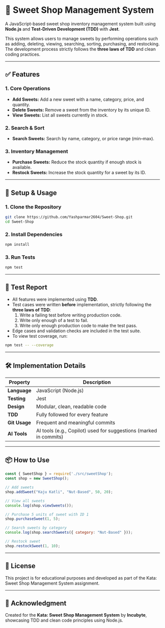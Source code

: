 # 🍬 Sweet Shop Management System

A JavaScript-based sweet shop inventory management system built using **Node.js** and **Test-Driven Development (TDD)** with **Jest**.

This system allows users to manage sweets by performing operations such as adding, deleting, viewing, searching, sorting, purchasing, and restocking. The development process strictly follows the **three laws of TDD** and clean coding practices.

---

## ✅ Features

### 1. Core Operations
- **Add Sweets:** Add a new sweet with a name, category, price, and quantity.
- **Delete Sweets:** Remove a sweet from the inventory by its unique ID.
- **View Sweets:** List all sweets currently in stock.

### 2. Search & Sort
- **Search Sweets:** Search by name, category, or price range (min–max).


### 3. Inventory Management
- **Purchase Sweets:** Reduce the stock quantity if enough stock is available.
- **Restock Sweets:** Increase the stock quantity for a sweet by its ID.

---

## 🚀 Setup & Usage

### 1. Clone the Repository
```bash
git clone https://github.com/Yashparmar2604/Sweet-Shop.git
cd Sweet-Shop
```

### 2. Install Dependencies
```bash
npm install
```

### 3. Run Tests
```bash
npm test
```

---

## 🧪 Test Report

- All features were implemented using **TDD**.
- Test cases were written **before** implementation, strictly following the **three laws of TDD**:
  1. Write a failing test before writing production code.
  2. Write only enough of a test to fail.
  3. Write only enough production code to make the test pass.
- Edge cases and validation checks are included in the test suite.
- To view test coverage, run:
```bash
npm test -- --coverage
```

---

## 🛠 Implementation Details

| Property       | Description                                  |
|----------------|----------------------------------------------|
| **Language**   | JavaScript (Node.js)                         |
| **Testing**    | Jest                                          |
| **Design**     | Modular, clean, readable code                |
| **TDD**        | Fully followed for every feature             |
| **Git Usage**  | Frequent and meaningful commits              |
| **AI Tools**   | AI tools (e.g., Copilot) used for suggestions (marked in commits) |

---

## 📦 How to Use

```js
const { SweetShop } = require('./src/sweetShop');
const shop = new SweetShop();

// Add sweets
shop.addSweet("Kaju Katli", "Nut-Based", 50, 20);

// View all sweets
console.log(shop.viewSweets());

// Purchase 5 units of sweet with ID 1
shop.purchaseSweet(1, 5);

// Search sweets by category
console.log(shop.searchSweets({ category: "Nut-Based" }));

// Restock sweet
shop.restockSweet(1, 10);
```

---



## 📘 License

This project is for educational purposes and developed as part of the Kata: Sweet Shop Management System assignment.

---

## 🙌 Acknowledgment

Created for the **Kata: Sweet Shop Management System** by **Incubyte**, showcasing TDD and clean code principles using Node.js.